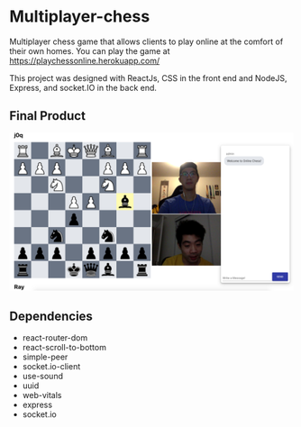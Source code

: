 # Multiplayer-chess
Multiplayer chess game that allows clients to play online at the comfort of their own homes. You can play the game at <https://playchessonline.herokuapp.com/>

This project was designed with ReactJs, CSS in the front end and NodeJS, Express, and socket.IO in the back end.

## Final Product
![alt text](https://github.com/raymondchuu/multiplayer-chess/blob/master/client/src/styles/chessGameplay.png?raw=true)

## Dependencies
- react-router-dom
- react-scroll-to-bottom
- simple-peer
- socket.io-client
- use-sound
- uuid
- web-vitals
- express
- socket.io
